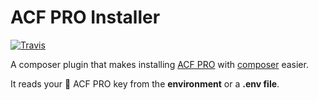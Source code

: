 # ACF PRO Installer

[![Travis](https://img.shields.io/travis/pivvenit/acf-pro-installer.svg?maxAge=3600)](https://travis-ci.org/PhilippBaschke/acf-pro-installer)

A composer plugin that makes installing [ACF PRO] with [composer] easier. 

It reads your :key: ACF PRO key from the **environment** or a **.env file**.

[ACF PRO]: https://www.advancedcustomfields.com/pro/
[composer]: https://github.com/composer/composer

